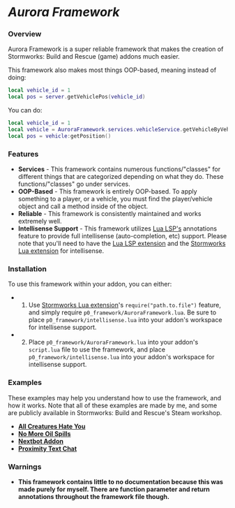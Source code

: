 # ***Aurora Framework***
### **Overview**
Aurora Framework is a super reliable framework that makes the creation of Stormworks: Build and Rescue (game) addons much easier.

This framework also makes most things OOP-based, meaning instead of doing:

```lua
local vehicle_id = 1
local pos = server.getVehiclePos(vehicle_id)
```

You can do:

```lua
local vehicle_id = 1
local vehicle = AuroraFramework.services.vehicleService.getVehicleByVehicleID(vehicle_id)
local pos = vehicle:getPosition()
```

### **Features**
- **Services** - This framework contains numerous functions/"classes" for different things that are categorized depending on what they do. These functions/"classes" go under services.
- **OOP-Based** - This framework is entirely OOP-based. To apply something to a player, or a vehicle, you must find the player/vehicle object and call a method inside of the object.
- **Reliable** - This framework is consistently maintained and works extremely well.
- **Intellisense Support** - This framework utilizes [Lua LSP's](https://marketplace.visualstudio.com/items?itemName=sumneko.lua) annotations feature to provide full intellisense (auto-completion, etc) support. Please note that you'll need to have the [Lua LSP extension](https://marketplace.visualstudio.com/items?itemName=sumneko.lua) and the [Stormworks Lua extension](https://marketplace.visualstudio.com/items?itemName=NameousChangey.lifeboatapi) for intellisense.

### **Installation**
To use this framework within your addon, you can either:
- 1) Use [Stormworks Lua extension](https://marketplace.visualstudio.com/items?itemName=NameousChangey.lifeboatapi)'s `require("path.to.file")` feature, and simply require `p0_framework/AuroraFramework.lua`. Be sure to place `p0_framework/intellisense.lua` into your addon's workspace for intellisense support.
- 2) Place `p0_framework/AuroraFramework.lua` into your addon's `script.lua` file to use the framework, and place `p0_framework/intellisense.lua` into your addon's workspace for intellisense support.

### **Examples**
These examples may help you understand how to use the framework, and how it works. Note that all of these examples are made by me, and some are publicly available in Stormworks: Build and Rescue's Steam workshop.
- [**All Creatures Hate You**](https://github.com/Cuh4/AllCreaturesHateYou)
- [**No More Oil Spills**](https://github.com/Cuh4/NoMoreOilSpills)
- [**Nextbot Addon**](https://github.com/Cuh4/NextbotAddon)
- [**Proximity Text Chat**](https://github.com/Cuh4/ProximityTextChat)

### **Warnings**
- **This framework contains little to no documentation because this was made purely for myself. There are function parameter and return annotations throughout the framework file though.**